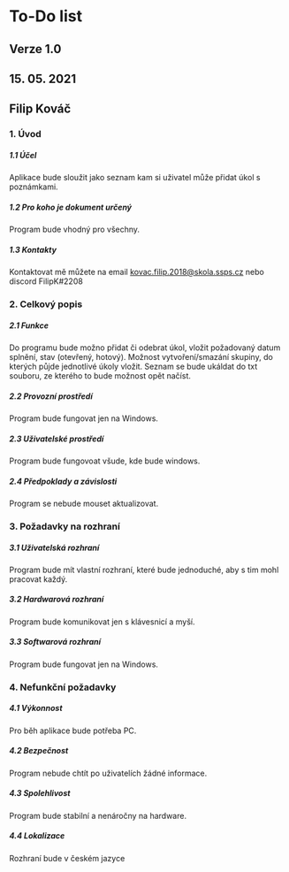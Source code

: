 # To-Do list #
## Verze 1.0 ##
## 15. 05. 2021 ##
## Filip Kováč ##


### 1. Úvod ####

##### 1.1 Účel #####
Aplikace bude sloužit jako seznam kam si uživatel může přidat úkol s poznámkami.
##### 1.2 Pro koho je dokument určený #####
Program bude vhodný pro všechny.

##### 1.3 Kontakty #####
Kontaktovat mě můžete na email kovac.filip.2018@skola.ssps.cz nebo discord FilipK#2208



### 2. Celkový popis ###

##### 2.1 Funkce #####
Do programu bude možno přidat či odebrat úkol, vložit požadovaný datum splnění, stav (otevřený, hotový).
Možnost vytvoření/smazání skupiny, do kterých půjde jednotlivé úkoly vložit. Seznam se bude ukáldat do txt souboru, ze kterého to bude možnost opět načíst.

##### 2.2 Provozní prostředí #####
Program bude fungovat jen na Windows.

##### 2.3 Uživatelské prostředí #####
Program bude fungovoat všude, kde bude windows.

##### 2.4 Předpoklady a závislosti #####
Program se nebude mouset aktualizovat.



### 3. Požadavky na rozhraní ###

##### 3.1 Uživatelská rozhraní #####
Program bude mít vlastní rozhraní, které bude jednoduché, aby s tim mohl pracovat každý.

##### 3.2 Hardwarová rozhraní #####
Program bude komunikovat jen s klávesnicí a myší.

##### 3.3 Softwarová rozhraní #####
Program bude fungovat jen na Windows.



### 4. Nefunkční požadavky ###

##### 4.1 Výkonnost #####
Pro běh aplikace bude potřeba PC.

##### 4.2 Bezpečnost #####
Program nebude chtít po uživatelích žádné informace.

##### 4.3 Spolehlivost #####
Program bude stabilní a nenáročny na hardware.

##### 4.4 Lokalizace #####
Rozhraní bude v českém jazyce
